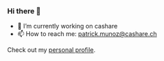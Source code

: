 ### Hi there 👋

- 🔭 I’m currently working on cashare
- 📫 How to reach me: patrick.munoz@cashare.ch

Check out my [personal profile](https://github.com/pcmunoz).

<!--
**cashare-pcmunoz/cashare-pcmunoz** is a ✨ _special_ ✨ repository because its `README.md` (this file) appears on your GitHub profile.

Here are some ideas to get you started:

- 🔭 I’m currently working on ...
- 🌱 I’m currently learning ...
- 👯 I’m looking to collaborate on ...
- 🤔 I’m looking for help with ...
- 💬 Ask me about ...
- 📫 How to reach me: ...
- 😄 Pronouns: ...
- ⚡ Fun fact: ...
-->
